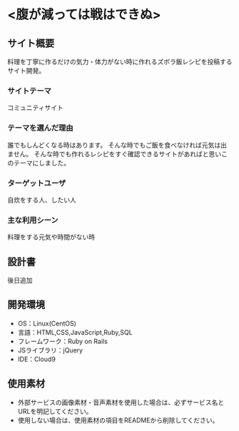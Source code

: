 # <腹が減っては戦はできぬ>

## サイト概要
料理を丁寧に作るだけの気力・体力がない時に作れるズボラ飯レシピを投稿するサイト開発。

### サイトテーマ
コミュニティサイト

### テーマを選んだ理由
誰でもしんどくなる時はあります。
そんな時でもご飯を食べなければ元気は出ません。
そんな時でも作れるレシピをすぐ確認できるサイトがあればと思いこのテーマにしました。

### ターゲットユーザ
自炊をする人、したい人

### 主な利用シーン
料理をする元気や時間がない時

## 設計書
後日追加

## 開発環境
- OS：Linux(CentOS)
- 言語：HTML,CSS,JavaScript,Ruby,SQL
- フレームワーク：Ruby on Rails
- JSライブラリ：jQuery
- IDE：Cloud9

## 使用素材
- 外部サービスの画像素材・音声素材を使用した場合は、必ずサービス名とURLを明記してください。
- 使用しない場合は、使用素材の項目をREADMEから削除してください。